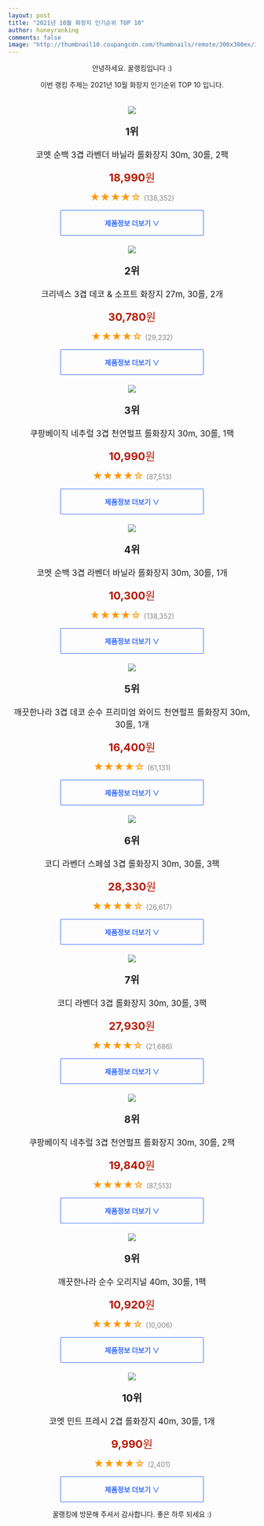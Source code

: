 ```yaml
--- 
layout: post 
title: "2021년 10월 화장지 인기순위 TOP 10" 
author: honeyranking 
comments: false 
image: "http://thumbnail10.coupangcdn.com/thumbnails/remote/300x300ex/image/retail/images/1366291716050152-151d7855-a82e-41d6-aa7b-706e6c7cce1a.jpg" 
--- 
```

<p style="text-align: center;">안녕하세요. 꿀랭킹입니다 :)</p> <p style="text-align: center;">이번 랭킹 주제는 2021년 10월 화장지 인기순위 TOP 10 입니다.</p><center><img src="http://thumbnail10.coupangcdn.com/thumbnails/remote/300x300ex/image/retail/images/1366291716050152-151d7855-a82e-41d6-aa7b-706e6c7cce1a.jpg" style="margin-top:20px" /></center> <p style="text-align: center; font-size: 20px"><b>1위</b></p> <p style="text-align: center; font-size: 17px">코멧 순백 3겹 라벤더 바닐라 롤화장지 30m, 30롤, 2팩</p> <p style="text-align: center;"><span style="color: #b61800; font-size: 22px;"><b>18,990</b>원</span></p> <p style="text-align: center;"><span style="color: #ff9600; font-size: 20px;">★★★★☆ </span><span style="color: #878787;">(138,352)</span></p> <center><a href="https://coupa.ng/b8T2pG"> <div style="font-size: 14px; display: inline-block; padding: 15px 90px; color: #346aff; border-radius: 2px; border: 1px solid #346aff; cursor: pointer;"><b>제품정보 더보기 &or;</b></div> </a></center><center><img src="http://thumbnail10.coupangcdn.com/thumbnails/remote/300x300ex/image/retail/images/1149546254933-bd2cc239-90eb-4718-be9d-45fc849c1739.png" style="margin-top:20px" /></center> <p style="text-align: center; font-size: 20px"><b>2위</b></p> <p style="text-align: center; font-size: 17px">크리넥스 3겹 데코 & 소프트 화장지 27m, 30롤, 2개</p> <p style="text-align: center;"><span style="color: #b61800; font-size: 22px;"><b>30,780</b>원</span></p> <p style="text-align: center;"><span style="color: #ff9600; font-size: 20px;">★★★★☆ </span><span style="color: #878787;">(29,232)</span></p> <center><a href="https://coupa.ng/b8T2pJ"> <div style="font-size: 14px; display: inline-block; padding: 15px 90px; color: #346aff; border-radius: 2px; border: 1px solid #346aff; cursor: pointer;"><b>제품정보 더보기 &or;</b></div> </a></center><center><img src="http://thumbnail9.coupangcdn.com/thumbnails/remote/300x300ex/image/retail/images/13429987375406-aaf03e60-844c-4fbd-9559-84428a3a91ff.jpg" style="margin-top:20px" /></center> <p style="text-align: center; font-size: 20px"><b>3위</b></p> <p style="text-align: center; font-size: 17px">쿠팡베이직 네추럴 3겹 천연펄프 롤화장지 30m, 30롤, 1팩</p> <p style="text-align: center;"><span style="color: #b61800; font-size: 22px;"><b>10,990</b>원</span></p> <p style="text-align: center;"><span style="color: #ff9600; font-size: 20px;">★★★★☆ </span><span style="color: #878787;">(87,513)</span></p> <center><a href="https://coupa.ng/b8T2pN"> <div style="font-size: 14px; display: inline-block; padding: 15px 90px; color: #346aff; border-radius: 2px; border: 1px solid #346aff; cursor: pointer;"><b>제품정보 더보기 &or;</b></div> </a></center><center><img src="http://thumbnail7.coupangcdn.com/thumbnails/remote/300x300ex/image/retail/images/9832046468730-bf03a689-14e9-44b1-a27c-eeb3368b3856.jpg" style="margin-top:20px" /></center> <p style="text-align: center; font-size: 20px"><b>4위</b></p> <p style="text-align: center; font-size: 17px">코멧 순백 3겹 라벤더 바닐라 롤화장지 30m, 30롤, 1개</p> <p style="text-align: center;"><span style="color: #b61800; font-size: 22px;"><b>10,300</b>원</span></p> <p style="text-align: center;"><span style="color: #ff9600; font-size: 20px;">★★★★☆ </span><span style="color: #878787;">(138,352)</span></p> <center><a href="https://coupa.ng/b8T2pP"> <div style="font-size: 14px; display: inline-block; padding: 15px 90px; color: #346aff; border-radius: 2px; border: 1px solid #346aff; cursor: pointer;"><b>제품정보 더보기 &or;</b></div> </a></center><center><img src="http://thumbnail8.coupangcdn.com/thumbnails/remote/300x300ex/image/retail/images/2437975974480605-d03c006f-ef71-4ec3-b783-b64ebffda8ed.jpg" style="margin-top:20px" /></center> <p style="text-align: center; font-size: 20px"><b>5위</b></p> <p style="text-align: center; font-size: 17px">깨끗한나라 3겹 데코 순수 프리미엄 와이드 천연펄프 롤화장지 30m, 30롤, 1개</p> <p style="text-align: center;"><span style="color: #b61800; font-size: 22px;"><b>16,400</b>원</span></p> <p style="text-align: center;"><span style="color: #ff9600; font-size: 20px;">★★★★☆ </span><span style="color: #878787;">(61,131)</span></p> <center><a href="https://coupa.ng/b8T2pS"> <div style="font-size: 14px; display: inline-block; padding: 15px 90px; color: #346aff; border-radius: 2px; border: 1px solid #346aff; cursor: pointer;"><b>제품정보 더보기 &or;</b></div> </a></center><center><img src="http://thumbnail6.coupangcdn.com/thumbnails/remote/300x300ex/image/retail/images/15298020274884-387b304b-268b-43aa-b4ba-41b62660b6cc.jpg" style="margin-top:20px" /></center> <p style="text-align: center; font-size: 20px"><b>6위</b></p> <p style="text-align: center; font-size: 17px">코디 라벤더 스페셜 3겹 롤화장지 30m, 30롤, 3팩</p> <p style="text-align: center;"><span style="color: #b61800; font-size: 22px;"><b>28,330</b>원</span></p> <p style="text-align: center;"><span style="color: #ff9600; font-size: 20px;">★★★★☆ </span><span style="color: #878787;">(26,617)</span></p> <center><a href="https://coupa.ng/b8T2pV"> <div style="font-size: 14px; display: inline-block; padding: 15px 90px; color: #346aff; border-radius: 2px; border: 1px solid #346aff; cursor: pointer;"><b>제품정보 더보기 &or;</b></div> </a></center><center><img src="http://thumbnail8.coupangcdn.com/thumbnails/remote/300x300ex/image/retail/images/87319311758476-3c7b7524-410b-46bd-83d8-6e0ec3359203.jpg" style="margin-top:20px" /></center> <p style="text-align: center; font-size: 20px"><b>7위</b></p> <p style="text-align: center; font-size: 17px">코디 라벤더 3겹 롤화장지 30m, 30롤, 3팩</p> <p style="text-align: center;"><span style="color: #b61800; font-size: 22px;"><b>27,930</b>원</span></p> <p style="text-align: center;"><span style="color: #ff9600; font-size: 20px;">★★★★☆ </span><span style="color: #878787;">(21,686)</span></p> <center><a href="https://coupa.ng/b8T2pX"> <div style="font-size: 14px; display: inline-block; padding: 15px 90px; color: #346aff; border-radius: 2px; border: 1px solid #346aff; cursor: pointer;"><b>제품정보 더보기 &or;</b></div> </a></center><center><img src="http://thumbnail8.coupangcdn.com/thumbnails/remote/300x300ex/image/retail/images/70770075773189-f3688c60-dd72-4440-9199-faa4adf69571.jpg" style="margin-top:20px" /></center> <p style="text-align: center; font-size: 20px"><b>8위</b></p> <p style="text-align: center; font-size: 17px">쿠팡베이직 네추럴 3겹 천연펄프 롤화장지 30m, 30롤, 2팩</p> <p style="text-align: center;"><span style="color: #b61800; font-size: 22px;"><b>19,840</b>원</span></p> <p style="text-align: center;"><span style="color: #ff9600; font-size: 20px;">★★★★☆ </span><span style="color: #878787;">(87,513)</span></p> <center><a href="https://coupa.ng/b8T2pZ"> <div style="font-size: 14px; display: inline-block; padding: 15px 90px; color: #346aff; border-radius: 2px; border: 1px solid #346aff; cursor: pointer;"><b>제품정보 더보기 &or;</b></div> </a></center><center><img src="http://thumbnail10.coupangcdn.com/thumbnails/remote/300x300ex/image/retail/images/37103579574414-a0a9b62e-12f9-47e6-813c-5afdd3a873f6.jpg" style="margin-top:20px" /></center> <p style="text-align: center; font-size: 20px"><b>9위</b></p> <p style="text-align: center; font-size: 17px">깨끗한나라 순수 오리지널 40m, 30롤, 1팩</p> <p style="text-align: center;"><span style="color: #b61800; font-size: 22px;"><b>10,920</b>원</span></p> <p style="text-align: center;"><span style="color: #ff9600; font-size: 20px;">★★★★☆ </span><span style="color: #878787;">(10,006)</span></p> <center><a href="https://coupa.ng/b8T2p1"> <div style="font-size: 14px; display: inline-block; padding: 15px 90px; color: #346aff; border-radius: 2px; border: 1px solid #346aff; cursor: pointer;"><b>제품정보 더보기 &or;</b></div> </a></center><center><img src="http://thumbnail6.coupangcdn.com/thumbnails/remote/300x300ex/image/retail/images/692558286408281-2d54669d-9552-49e5-9db8-5be5bf5e0dda.jpg" style="margin-top:20px" /></center> <p style="text-align: center; font-size: 20px"><b>10위</b></p> <p style="text-align: center; font-size: 17px">코멧 민트 프레시 2겹 롤화장지 40m, 30롤, 1개</p> <p style="text-align: center;"><span style="color: #b61800; font-size: 22px;"><b>9,990</b>원</span></p> <p style="text-align: center;"><span style="color: #ff9600; font-size: 20px;">★★★★☆ </span><span style="color: #878787;">(2,401)</span></p> <center><a href="https://coupa.ng/b8T2p3"> <div style="font-size: 14px; display: inline-block; padding: 15px 90px; color: #346aff; border-radius: 2px; border: 1px solid #346aff; cursor: pointer;"><b>제품정보 더보기 &or;</b></div> </a></center> <p style="text-align: center;">꿀랭킹에 방문해 주셔서 감사합니다. 좋은 하루 되세요 :)</p>
